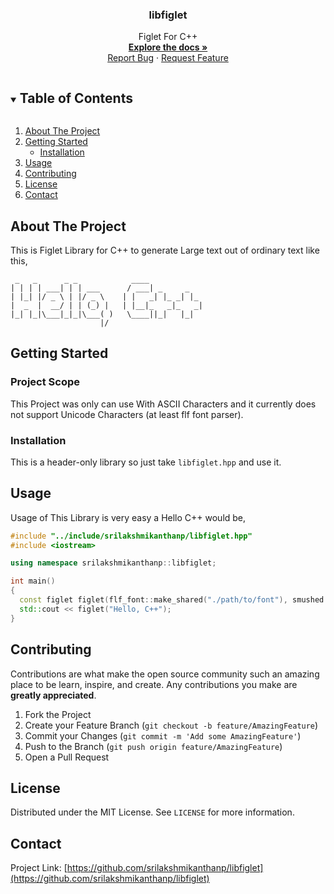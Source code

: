 <!-- PROJECT LOGO -->
<h3 align="center">libfiglet</h3>

<p align="center">
  Figlet For C++
  <br />
  <a href="https://srilakshmikanthanp.github.io/libfiglet/docs/html"><strong>Explore the docs »</strong></a>
  <br />
  <a href="https://github.com/srilakshmikanthanp/libfiglet/issues">Report Bug</a>
  ·
  <a href="https://github.com/srilakshmikanthanp/libfiglet/issues">Request Feature</a>
</p>

<!-- TABLE OF CONTENTS -->
<details open="open">
  <summary><h2 style="display: inline-block">Table of Contents</h2></summary>
  <ol>
    <li>
      <a href="#about-the-project">About The Project</a>
    </li>
    <li>
      <a href="#getting-started">Getting Started</a>
      <ul>
        <li><a href="#installation">Installation</a></li>
      </ul>
    </li>
    <li><a href="#usage">Usage</a></li>
    <li><a href="#contributing">Contributing</a></li>
    <li><a href="#license">License</a></li>
    <li><a href="#contact">Contact</a></li>
  </ol>
</details>

<!-- ABOUT THE PROJECT -->
## About The Project

This is Figlet Library for C++ to generate Large text out of ordinary text like this,

~~~Figlet
 _   _      _ _            ____            
| | | | ___| | | ___      / ___| _     _   
| |_| |/ _ \ | |/ _ \    | |   _| |_ _| |_ 
|  _  |  __/ | | (_) |   | |__|_   _|_   _|
|_| |_|\___|_|_|\___( )   \____||_|   |_|  
                    |/                    
~~~

<!-- GETTING STARTED -->
## Getting Started

### Project Scope

This Project was only can use With ASCII Characters and it currently does not support Unicode Characters (at least flf font parser).

### Installation

This is a header-only library so just take `libfiglet.hpp` and use it.

<!-- USAGE EXAMPLES -->
## Usage

Usage of This Library is very easy a Hello C++ would be,

~~~cpp
#include "../include/srilakshmikanthanp/libfiglet.hpp"
#include <iostream>

using namespace srilakshmikanthanp::libfiglet;

int main()
{
  const figlet figlet(flf_font::make_shared("./path/to/font"), smushed::make_shared());
  std::cout << figlet("Hello, C++");
}

~~~

<!-- CONTRIBUTING -->
## Contributing

Contributions are what make the open source community such an amazing place to be learn, inspire, and create. Any contributions you make are **greatly appreciated**.

1. Fork the Project
2. Create your Feature Branch (`git checkout -b feature/AmazingFeature`)
3. Commit your Changes (`git commit -m 'Add some AmazingFeature'`)
4. Push to the Branch (`git push origin feature/AmazingFeature`)
5. Open a Pull Request

<!-- LICENSE -->
## License

Distributed under the MIT License. See `LICENSE` for more information.

<!-- CONTACT -->
## Contact

Project Link: [https://github.com/srilakshmikanthanp/libfiglet](https://github.com/srilakshmikanthanp/libfiglet)
